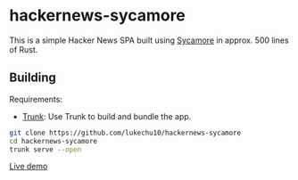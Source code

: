 # hackernews-sycamore

This is a simple Hacker News SPA built using [Sycamore](https://sycamore-rs.netlify.app) in approx.
500 lines of Rust.

## Building

Requirements:

- [Trunk](https://trunkrs.dev): Use Trunk to build and bundle the app.

```sh
git clone https://github.com/lukechu10/hackernews-sycamore
cd hackernews-sycamore
trunk serve --open
```

[Live demo](https://sycamore-rs.github.io/hackernews-sycamore/)
